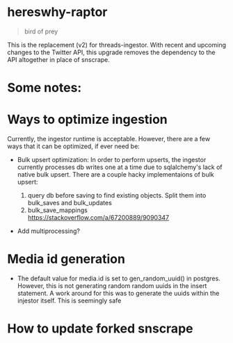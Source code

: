 # hereswhy-raptor

> bird of prey

This is the replacement (v2) for threads-ingestor. With recent and upcoming changes to the Twitter API, this upgrade removes the dependency to the API altogether in place of snscrape.

# Some notes:

# Ways to optimize ingestion

Currently, the ingestor runtime is acceptable. However, there are a few ways that it can be optimized, if ever need be:

- Bulk upsert optimization: In order to perform upserts, the ingestor currently processes db writes one at a time due to sqlalchemy's lack of native bulk upsert. There are a couple hacky implementaions of bulk upsert:

  1. query db before saving to find existing objects. Split them into bulk_saves and bulk_updates
  2. bulk_save_mappings https://stackoverflow.com/a/67200889/9090347

- Add multiprocessing?

# Media id generation

- The default value for media.id is set to gen_random_uuid() in postgres. However, this is not generating random random uuids in the insert statement. A work around for this was to generate the uuids within the injestor itself. This is seemingly safe

# How to update forked snscrape
